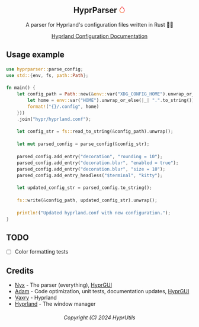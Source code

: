 <div align='center'>

<h2>HyprParser <img src='https://raw.githubusercontent.com/hyprutils/.github/refs/heads/main/hyprutils_transparent.png'width='18' height='18'></h2>

A parser for Hyprland's configuration files written in Rust 🚀🦀

[Hyprland Configuration Documentation](https://wiki.hyprland.org/Configuring/Configuring-Hyprland)

</div>

## Usage example
```rust
use hyprparser::parse_config;
use std::{env, fs, path::Path};

fn main() {
    let config_path = Path::new(&env::var("XDG_CONFIG_HOME").unwrap_or_else(|_| {
        let home = env::var("HOME").unwrap_or_else(|_| ".".to_string());
        format!("{}/.config", home)
    }))
    .join("hypr/hyprland.conf");

    let config_str = fs::read_to_string(&config_path).unwrap();

    let mut parsed_config = parse_config(&config_str);

    parsed_config.add_entry("decoration", "rounding = 10");
    parsed_config.add_entry("decoration.blur", "enabled = true");
    parsed_config.add_entry("decoration.blur", "size = 10");
    parsed_config.add_entry_headless("$terminal", "kitty");

    let updated_config_str = parsed_config.to_string();

    fs::write(&config_path, updated_config_str).unwrap();

    println!("Updated hyprland.conf with new configuration.");
}
```

## TODO
- [ ] Color formatting tests

## Credits
- [Nyx](https://github.com/nnyyxxxx) - The parser (everything), [HyprGUI](https://github.com/nnyyxxxx/hyprgui)
- [Adam](https://github.com/adamperkowski) - Code optimization, unit tests, documentation updates, [HyprGUI](https://github.com/nnyyxxxx/hyprgui)
- [Vaxry](https://github.com/vaxerski) - Hyprland
- [Hyprland](https://github.com/hyprwm/Hyprland) - The window manager

<h6 align='center'>Copyright (C) 2024 HyprUtils<h6>
